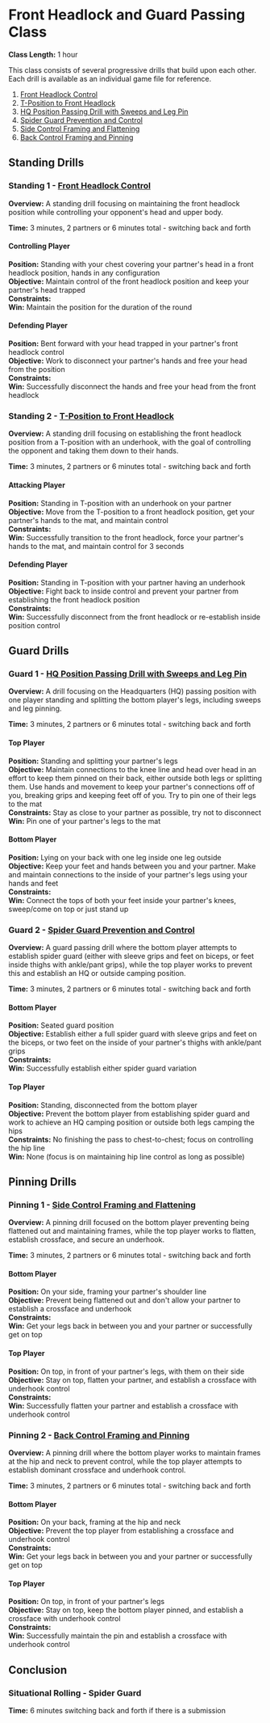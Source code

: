 # Front Headlock and Guard Passing Class
**Class Length:** 1 hour

This class consists of several progressive drills that build upon each other. Each drill is available as an individual game file for reference.

1. [Front Headlock Control](https://mennlo.github.io/grappling-games/md-viewer.html?file=games/standing/front-headlock-control.md)
2. [T-Position to Front Headlock](https://mennlo.github.io/grappling-games/md-viewer.html?file=games/standing/t-position-to-front-headlock.md)
3. [HQ Position Passing Drill with Sweeps and Leg Pin](https://mennlo.github.io/grappling-games/md-viewer.html?file=games/guard/supine/hq-position-passing-drill-with-sweeps-and-leg-pin.md)
4. [Spider Guard Prevention and Control](https://mennlo.github.io/grappling-games/md-viewer.html?file=games/guard/supine/spider-guard-prevention-and-control.md)
5. [Side Control Framing and Flattening](https://mennlo.github.io/grappling-games/md-viewer.html?file=games/pinning/side-control-framing-and-flattening.md)
6. [Back Control Framing and Pinning](https://mennlo.github.io/grappling-games/md-viewer.html?file=games/pinning/back-control-framing-and-pinning.md)

## Standing Drills

### Standing 1 - [Front Headlock Control](https://mennlo.github.io/grappling-games/md-viewer.html?file=games/standing/front-headlock-control.md)

**Overview:** A standing drill focusing on maintaining the front headlock position while controlling your opponent's head and upper body.

**Time:** 3 minutes, 2 partners or 6 minutes total - switching back and forth

#### Controlling Player
**Position:** Standing with your chest covering your partner's head in a front headlock position, hands in any configuration  
**Objective:** Maintain control of the front headlock position and keep your partner's head trapped  
**Constraints:**  
**Win:** Maintain the position for the duration of the round  

#### Defending Player
**Position:** Bent forward with your head trapped in your partner's front headlock control  
**Objective:** Work to disconnect your partner's hands and free your head from the position  
**Constraints:**  
**Win:** Successfully disconnect the hands and free your head from the front headlock  

### Standing 2 - [T-Position to Front Headlock](https://mennlo.github.io/grappling-games/md-viewer.html?file=games/standing/t-position-to-front-headlock.md)

**Overview:** A standing drill focusing on establishing the front headlock position from a T-position with an underhook, with the goal of controlling the opponent and taking them down to their hands.

**Time:** 3 minutes, 2 partners or 6 minutes total - switching back and forth

#### Attacking Player
**Position:** Standing in T-position with an underhook on your partner  
**Objective:** Move from the T-position to a front headlock position, get your partner's hands to the mat, and maintain control  
**Constraints:**  
**Win:** Successfully transition to the front headlock, force your partner's hands to the mat, and maintain control for 3 seconds  

#### Defending Player
**Position:** Standing in T-position with your partner having an underhook  
**Objective:** Fight back to inside control and prevent your partner from establishing the front headlock position  
**Constraints:**  
**Win:** Successfully disconnect from the front headlock or re-establish inside position control  

## Guard Drills

### Guard 1 - [HQ Position Passing Drill with Sweeps and Leg Pin](https://mennlo.github.io/grappling-games/md-viewer.html?file=games/guard/supine/hq-position-passing-drill-with-sweeps-and-leg-pin.md)

**Overview:** A drill focusing on the Headquarters (HQ) passing position with one player standing and splitting the bottom player's legs, including sweeps and leg pinning.

**Time:** 3 minutes, 2 partners or 6 minutes total - switching back and forth

#### Top Player
**Position:** Standing and splitting your partner's legs  
**Objective:** Maintain connections to the knee line and head over head in an effort to keep them pinned on their back, either outside both legs or splitting them. Use hands and movement to keep your partner's connections off of you, breaking grips and keeping feet off of you. Try to pin one of their legs to the mat  
**Constraints:** Stay as close to your partner as possible, try not to disconnect  
**Win:** Pin one of your partner's legs to the mat

#### Bottom Player
**Position:** Lying on your back with one leg inside one leg outside  
**Objective:** Keep your feet and hands between you and your partner. Make and maintain connections to the inside of your partner's legs using your hands and feet  
**Constraints:**   
**Win:** Connect the tops of both your feet inside your partner's knees, sweep/come on top or just stand up

### Guard 2 - [Spider Guard Prevention and Control](https://mennlo.github.io/grappling-games/md-viewer.html?file=games/guard/supine/spider-guard-prevention-and-control.md)

**Overview:** A guard passing drill where the bottom player attempts to establish spider guard (either with sleeve grips and feet on biceps, or feet inside thighs with ankle/pant grips), while the top player works to prevent this and establish an HQ or outside camping position.

**Time:** 3 minutes, 2 partners or 6 minutes total - switching back and forth

#### Bottom Player
**Position:** Seated guard position  
**Objective:** Establish either a full spider guard with sleeve grips and feet on the biceps, or two feet on the inside of your partner's thighs with ankle/pant grips  
**Constraints:**  
**Win:** Successfully establish either spider guard variation  

#### Top Player
**Position:** Standing, disconnected from the bottom player  
**Objective:** Prevent the bottom player from establishing spider guard and work to achieve an HQ camping position or outside both legs camping the hips  
**Constraints:** No finishing the pass to chest-to-chest; focus on controlling the hip line  
**Win:** None (focus is on maintaining hip line control as long as possible)  

## Pinning Drills

### Pinning 1 - [Side Control Framing and Flattening](https://mennlo.github.io/grappling-games/md-viewer.html?file=games/pinning/side-control-framing-and-flattening.md)

**Overview:** A pinning drill focused on the bottom player preventing being flattened out and maintaining frames, while the top player works to flatten, establish crossface, and secure an underhook.

**Time:** 3 minutes, 2 partners or 6 minutes total - switching back and forth

#### Bottom Player
**Position:** On your side, framing your partner's shoulder line  
**Objective:** Prevent being flattened out and don't allow your partner to establish a crossface and underhook  
**Constraints:**  
**Win:** Get your legs back in between you and your partner or successfully get on top  

#### Top Player
**Position:** On top, in front of your partner's legs, with them on their side  
**Objective:** Stay on top, flatten your partner, and establish a crossface with underhook control  
**Constraints:**  
**Win:** Successfully flatten your partner and establish a crossface with underhook control  

### Pinning 2 - [Back Control Framing and Pinning](https://mennlo.github.io/grappling-games/md-viewer.html?file=games/pinning/back-control-framing-and-pinning.md)

**Overview:** A pinning drill where the bottom player works to maintain frames at the hip and neck to prevent control, while the top player attempts to establish dominant crossface and underhook control.

**Time:** 3 minutes, 2 partners or 6 minutes total - switching back and forth

#### Bottom Player
**Position:** On your back, framing at the hip and neck  
**Objective:** Prevent the top player from establishing a crossface and underhook control  
**Constraints:**  
**Win:** Get your legs back in between you and your partner or successfully get on top  

#### Top Player
**Position:** On top, in front of your partner's legs  
**Objective:** Stay on top, keep the bottom player pinned, and establish a crossface with underhook control  
**Constraints:**  
**Win:** Successfully maintain the pin and establish a crossface with underhook control  

## Conclusion

### Situational Rolling - Spider Guard
**Time:** 6 minutes switching back and forth if there is a submission

